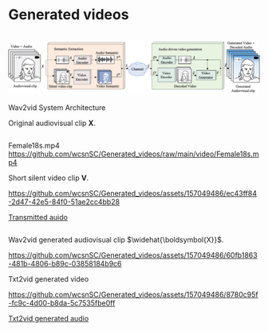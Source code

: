 # Generated videos

``` ![System Architecture](https://github.com/wcsnSC/Generated_videos/assets/157049486/cca96d72-c06a-4515-8e0c-e629fe059273)
```

![System Architecture](https://github.com/wcsnSC/Generated_videos/raw/main/img/sys_0705.png)

Wav2vid System Architecture

Original audiovisual clip $\boldsymbol{X}$.

``` https://github.com/wcsnSC/Generated_videos/assets/157049486/b1c8a418-78f5-42b1-8a93-88a158911f9a
```
Female18s.mp4
https://github.com/wcsnSC/Generated_videos/raw/main/video/Female18s.mp4

Short silent video clip $\boldsymbol{V}$.

https://github.com/wcsnSC/Generated_videos/assets/157049486/ec43ff84-2d47-42e5-84f0-51ae2cc4bb28

[Transmitted auido](https://github.com/wcsnSC/Generated_videos/raw/main/audio/Female20s.wav)

```[Transmitted auido](https://s31.aconvert.com/convert/p3r68-cdx67/0ofva-1mz7u.wav)
```

Wav2vid generated audiovisual clip  $\widehat{\boldsymbol{X}}$.

https://github.com/wcsnSC/Generated_videos/assets/157049486/60fb1863-481b-4806-b89c-03858184b9c6


Txt2vid generated video

https://github.com/wcsnSC/Generated_videos/assets/157049486/8780c95f-fc9c-4d00-b8da-5c7535fbe0ff


[Txt2vid generated audio](https://s17.aconvert.com/convert/p3r68-cdx67/nvjhj-q1omx.mp3)<br>




